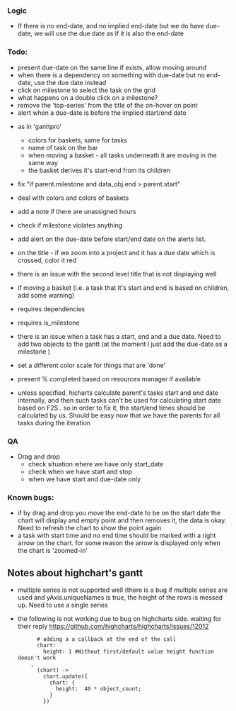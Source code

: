 ### Logic
* If there is no end-date, and no implied end-date but we do have due-date, we will use the 
  due date as if it is also the end-date
  

### Todo:
+ present due-date on the same line if exists, allow moving around
+ when there is a dependency on something with due-date but no end-date, use the due date instead
+ click on milestone to select the task on the grid
+ what happens on a double click on a milestone?
+ remove the 'top-series' from the title of the on-hover on point
+ alert when a due-date is before the implied start/end date
* as in 'ganttpro' 
  * colors for baskets, same for tasks
  * name of task on the bar
  * when moving a basket - all tasks underneath it are moving in the same way
  * the basket derives it's start-end from its children

* fix "if parent.milestone and data_obj.end > parent.start"
* deal with colors and colors of baskets
* add a note if there are unassigned hours
* check if milestone violates anything
* add alert on the due-date before start/end date on the alerts list.    
* on the title - if we zoom into a project and it has a due date which is crossed, color it red
* there is an issue with the second level title that is not displaying well
* if moving a basket (i.e. a task that it's start and end is based on children, add some warning)
* requires dependencies 
* requires is_milestone
* there is an issue when a task has a start, end and a due date.
  Need to add two objects to the gantt (at the moment I just add
  the due-date as a milestone )
* set a different color scale for things that are 'done'
* present % completed based on resources manager if available 
* unless specified, hicharts calculate parent's tasks start and end date internally, and then
  such tasks can't be used for calculating start date based on F2S.. so in order to fix it, 
  the start/end times should be calculated by us. Should be easy now that we have the parents 
  for all tasks during the iteration 


### QA
* Drag and drop
  * check situation where we have only start_date
  * check when we have start and stop
  * when we have start and due-date only
  

### Known bugs:
* if by drag and drop you move the end-date to be on the 
  start date the chart will display and empty point and
  then removes it, the data is okay.  Need
  to refresh the chart to show the point again
* a task with start time and no end time should be marked with a right arrow on the chart. for
  some reason the arrow is displayed only when the chart is 'zoomed-in'
  
## Notes about highchart's gantt
* multiple series is not supported well (there is a bug if multiple series are used and 
  yAxis.uniqueNames is true, the height of the rows is messed up. Need to use a single series 

* the following is not working due to bug on highcharts side. waiting for their reply
          https://github.com/highcharts/highcharts/issues/12012
  ```
        # adding a a callback at the end of the call
        chart:
          height: 1 #Without first/default value height function doesn't work
      ,
        (chart) ->          
          chart.update({
            chart: {
              height:  40 * object_count;
            }
          })
   ```